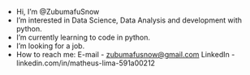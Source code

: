 - Hi, I’m @ZubumafuSnow
- I’m interested in Data Science, Data Analysis and development with python.
- I’m currently learning to code in python.
- I’m looking for a job.
- How to reach me: 
E-mail - zubumafusnow@gmail.com
LinkedIn - linkedin.com/in/matheus-lima-591a00212

<!---
ZubumafuSnow/ZubumafuSnow is a ✨ special ✨ repository because its `README.md` (this file) appears on your GitHub profile.
You can click the Preview link to take a look at your changes.
--->
